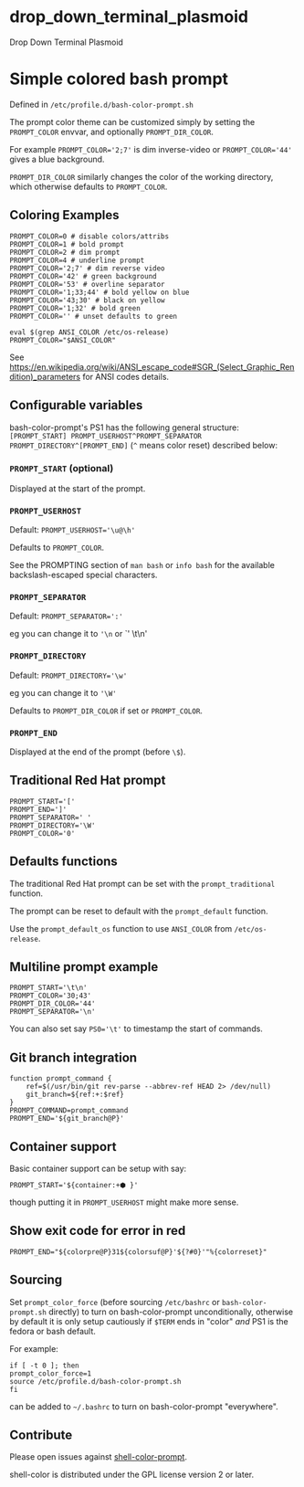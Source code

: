 # drop_down_terminal_plasmoid
Drop Down Terminal Plasmoid
# Simple colored bash prompt

Defined in `/etc/profile.d/bash-color-prompt.sh`

The prompt color theme can be customized simply by setting
the `PROMPT_COLOR` envvar, and optionally `PROMPT_DIR_COLOR`.

For example `PROMPT_COLOR='2;7'` is dim inverse-video
or `PROMPT_COLOR='44'` gives a blue background.

`PROMPT_DIR_COLOR` similarly changes the color of the working directory,
which otherwise defaults to `PROMPT_COLOR`.

## Coloring Examples

```shell
PROMPT_COLOR=0 # disable colors/attribs
PROMPT_COLOR=1 # bold prompt
PROMPT_COLOR=2 # dim prompt
PROMPT_COLOR=4 # underline prompt
PROMPT_COLOR='2;7' # dim reverse video
PROMPT_COLOR='42' # green background
PROMPT_COLOR='53' # overline separator
PROMPT_COLOR='1;33;44' # bold yellow on blue
PROMPT_COLOR='43;30' # black on yellow
PROMPT_COLOR='1;32' # bold green
PROMPT_COLOR='' # unset defaults to green
```

```shell
eval $(grep ANSI_COLOR /etc/os-release)
PROMPT_COLOR="$ANSI_COLOR"
```

See <https://en.wikipedia.org/wiki/ANSI_escape_code#SGR_(Select_Graphic_Rendition)_parameters> for ANSI codes details.

## Configurable variables
bash-color-prompt's PS1 has the following general structure:
`[PROMPT_START] PROMPT_USERHOST^PROMPT_SEPARATOR PROMPT_DIRECTORY^[PROMPT_END]`
(`^` means color reset) described below:

### `PROMPT_START` (optional)
Displayed at the start of the prompt.

### `PROMPT_USERHOST`
Default: `PROMPT_USERHOST='\u@\h'`

Defaults to `PROMPT_COLOR`.

See the PROMPTING section of `man bash` or `info bash` for
the available backslash-escaped special characters.

### `PROMPT_SEPARATOR`
Default: `PROMPT_SEPARATOR=':'`

eg you can change it to `'\n` or `' \t\n'

### `PROMPT_DIRECTORY`
Default: `PROMPT_DIRECTORY='\w'`

eg you can change it to `'\W'`

Defaults to `PROMPT_DIR_COLOR` if set or `PROMPT_COLOR`.

### `PROMPT_END`
Displayed at the end of the prompt (before `\$`).

## Traditional Red Hat prompt
```
PROMPT_START='['
PROMPT_END=']'
PROMPT_SEPARATOR=' '
PROMPT_DIRECTORY='\W'
PROMPT_COLOR='0'
```

## Defaults functions
The traditional Red Hat prompt can be set with the `prompt_traditional` function.

The prompt can be reset to default with the `prompt_default` function.

Use the `prompt_default_os` function to use `ANSI_COLOR` from `/etc/os-release`.

## Multiline prompt example
```
PROMPT_START='\t\n'
PROMPT_COLOR='30;43'
PROMPT_DIR_COLOR='44'
PROMPT_SEPARATOR='\n'
```
You can also set say `PS0='\t'` to timestamp the start of commands.

## Git branch integration
```
function prompt_command {
    ref=$(/usr/bin/git rev-parse --abbrev-ref HEAD 2> /dev/null)
    git_branch=${ref:+:$ref}
}
PROMPT_COMMAND=prompt_command
PROMPT_END='${git_branch@P}'
```

## Container support
Basic container support can be setup with say:
```
PROMPT_START='${container:+⬢ }'
```
though putting it in `PROMPT_USERHOST` might make more sense.

## Show exit code for error in red
```
PROMPT_END="${colorpre@P}31${colorsuf@P}'${?#0}'"%{colorreset}"
```

## Sourcing
Set `prompt_color_force`
(before sourcing `/etc/bashrc` or `bash-color-prompt.sh` directly)
to turn on bash-color-prompt unconditionally,
otherwise by default it is only setup cautiously
if `$TERM` ends in "color" *and* PS1 is the fedora or bash default.

For example:
```shellsession
if [ -t 0 ]; then
prompt_color_force=1
source /etc/profile.d/bash-color-prompt.sh
fi
```
can be added to `~/.bashrc` to turn on bash-color-prompt "everywhere".

## Contribute
Please open issues against
[shell-color-prompt](https://src.fedoraproject.org/rpms/shell-color-prompt).

shell-color is distributed under the GPL license version 2 or later.
